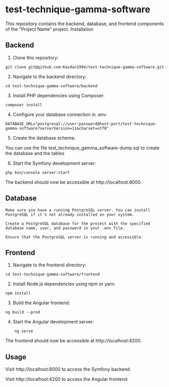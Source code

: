 # test-technique-gamma-software

This repository contains the backend, database, and frontend components of the "Project Name" project.
Installation

## Backend

1) Clone this repository:

```shell
git clone git@github.com:Kazdan1994/test-technique-gamma-software.git
```

2) Navigate to the backend directory:

```shell
cd test-technique-gamma-software/backend
```

3) Install PHP dependencies using Composer:

```shell
composer install
```

4) Configure your database connection in .env:

```shell
DATABASE_URL="postgresql://user:password@host:port/test-technique-gamma-software?serverVersion=11&charset=utf8"
```

5) Create the database schema:

You can use the file test_technique_gamma_software-dump.sql to create the database and the tables

6) Start the Symfony development server:

```shell
php bin/console server:start
```

The backend should now be accessible at http://localhost:8000.

## Database

    Make sure you have a running PostgreSQL server. You can install PostgreSQL if it's not already installed on your system.

    Create a PostgreSQL database for the project with the specified database name, user, and password in your .env file.

    Ensure that the PostgreSQL server is running and accessible.

## Frontend

1) Navigate to the frontend directory:

```shell
cd test-technique-gamma-software/frontend
```

2) Install Node.js dependencies using npm or yarn:

```shell
npm install
```

3) Build the Angular frontend:

```shell
ng build --prod
```

4) Start the Angular development server:

```shell
    ng serve
```

The frontend should now be accessible at http://localhost:4200.

## Usage

Visit http://localhost:8000 to access the Symfony backend.

Visit http://localhost:4200 to access the Angular frontend.
